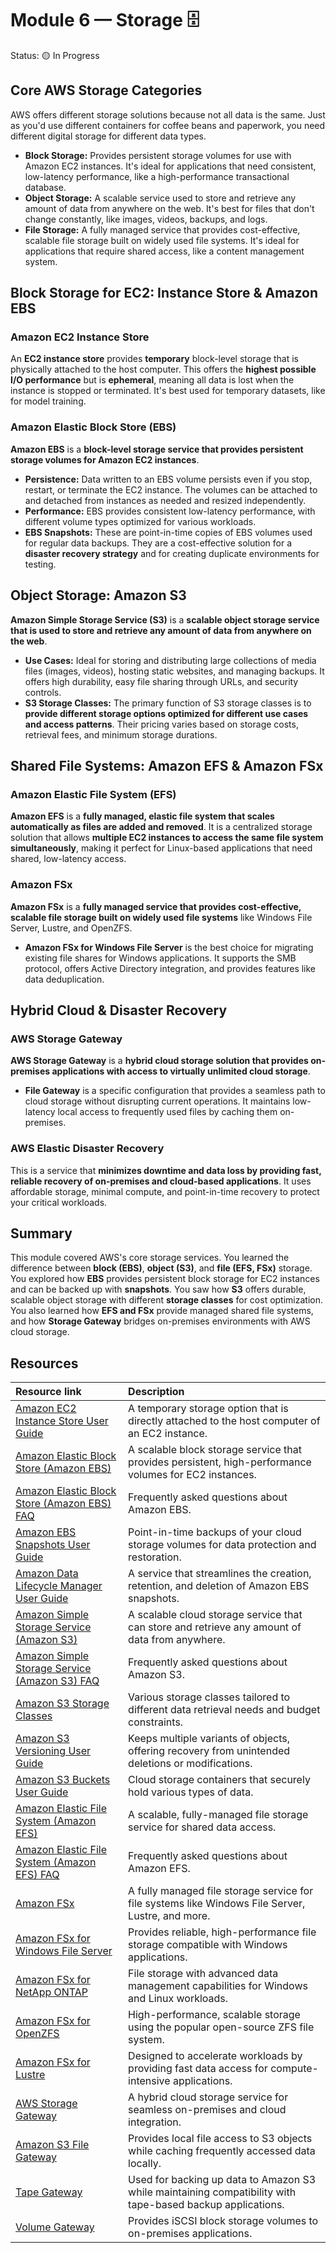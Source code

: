 # Module 6 — Storage 🗄️

Status: 🟡 In Progress

## Core AWS Storage Categories

AWS offers different storage solutions because not all data is the same. Just as you'd use different containers for coffee beans and paperwork, you need different digital storage for different data types.

* **Block Storage:** Provides persistent storage volumes for use with Amazon EC2 instances. It's ideal for applications that need consistent, low-latency performance, like a high-performance transactional database.
* **Object Storage:** A scalable service used to store and retrieve any amount of data from anywhere on the web. It's best for files that don't change constantly, like images, videos, backups, and logs.
* **File Storage:** A fully managed service that provides cost-effective, scalable file storage built on widely used file systems. It's ideal for applications that require shared access, like a content management system.

## Block Storage for EC2: Instance Store & Amazon EBS

### Amazon EC2 Instance Store

An **EC2 instance store** provides **temporary** block-level storage that is physically attached to the host computer. This offers the **highest possible I/O performance** but is **ephemeral**, meaning all data is lost when the instance is stopped or terminated. It's best used for temporary datasets, like for model training.

### Amazon Elastic Block Store (EBS)

**Amazon EBS** is a **block-level storage service that provides persistent storage volumes for Amazon EC2 instances**.

* **Persistence:** Data written to an EBS volume persists even if you stop, restart, or terminate the EC2 instance. The volumes can be attached to and detached from instances as needed and resized independently.
* **Performance:** EBS provides consistent low-latency performance, with different volume types optimized for various workloads.
* **EBS Snapshots:** These are point-in-time copies of EBS volumes used for regular data backups. They are a cost-effective solution for a **disaster recovery strategy** and for creating duplicate environments for testing.

## Object Storage: Amazon S3

**Amazon Simple Storage Service (S3)** is a **scalable object storage service that is used to store and retrieve any amount of data from anywhere on the web**.

* **Use Cases:** Ideal for storing and distributing large collections of media files (images, videos), hosting static websites, and managing backups. It offers high durability, easy file sharing through URLs, and security controls.
* **S3 Storage Classes:** The primary function of S3 storage classes is to **provide different storage options optimized for different use cases and access patterns**. Their pricing varies based on storage costs, retrieval fees, and minimum storage durations.

## Shared File Systems: Amazon EFS & Amazon FSx

### Amazon Elastic File System (EFS)

**Amazon EFS** is a **fully managed, elastic file system that scales automatically as files are added and removed**. It is a centralized storage solution that allows **multiple EC2 instances to access the same file system simultaneously**, making it perfect for Linux-based applications that need shared, low-latency access.

### Amazon FSx

**Amazon FSx** is a **fully managed service that provides cost-effective, scalable file storage built on widely used file systems** like Windows File Server, Lustre, and OpenZFS.

* **Amazon FSx for Windows File Server** is the best choice for migrating existing file shares for Windows applications. It supports the SMB protocol, offers Active Directory integration, and provides features like data deduplication.

## Hybrid Cloud & Disaster Recovery

### AWS Storage Gateway

**AWS Storage Gateway** is a **hybrid cloud storage solution that provides on-premises applications with access to virtually unlimited cloud storage**.

* **File Gateway** is a specific configuration that provides a seamless path to cloud storage without disrupting current operations. It maintains low-latency local access to frequently used files by caching them on-premises.

### AWS Elastic Disaster Recovery

This is a service that **minimizes downtime and data loss by providing fast, reliable recovery of on-premises and cloud-based applications**. It uses affordable storage, minimal compute, and point-in-time recovery to protect your critical workloads.

## Summary

This module covered AWS's core storage services. You learned the difference between **block (EBS)**, **object (S3)**, and **file (EFS, FSx)** storage. You explored how **EBS** provides persistent block storage for EC2 instances and can be backed up with **snapshots**. You saw how **S3** offers durable, scalable object storage with different **storage classes** for cost optimization. You also learned how **EFS and FSx** provide managed shared file systems, and how **Storage Gateway** bridges on-premises environments with AWS cloud storage.

## Resources

| Resource link | Description |
| :--- | :--- |
| [Amazon EC2 Instance Store User Guide](https://docs.aws.amazon.com/AWSEC2/latest/UserGuide/InstanceStorage.html) | A temporary storage option that is directly attached to the host computer of an EC2 instance. |
| [Amazon Elastic Block Store (Amazon EBS)](https://aws.amazon.com/ebs/) | A scalable block storage service that provides persistent, high-performance volumes for EC2 instances. |
| [Amazon Elastic Block Store (Amazon EBS) FAQ](https://aws.amazon.com/ebs/faqs/) | Frequently asked questions about Amazon EBS. |
| [Amazon EBS Snapshots User Guide](https://docs.aws.amazon.com/AWSEC2/latest/UserGuide/EBSSnapshots.html) | Point-in-time backups of your cloud storage volumes for data protection and restoration. |
| [Amazon Data Lifecycle Manager User Guide](https://docs.aws.amazon.com/dlm/latest/userguide/what-is-dlm.html) | A service that streamlines the creation, retention, and deletion of Amazon EBS snapshots. |
| [Amazon Simple Storage Service (Amazon S3)](https://aws.amazon.com/s3/) | A scalable cloud storage service that can store and retrieve any amount of data from anywhere. |
| [Amazon Simple Storage Service (Amazon S3) FAQ](https://aws.amazon.com/s3/faqs/) | Frequently asked questions about Amazon S3. |
| [Amazon S3 Storage Classes](https://aws.amazon.com/s3/storage-classes/) | Various storage classes tailored to different data retrieval needs and budget constraints. |
| [Amazon S3 Versioning User Guide](https://docs.aws.amazon.com/AmazonS3/latest/userguide/Versioning.html) | Keeps multiple variants of objects, offering recovery from unintended deletions or modifications. |
| [Amazon S3 Buckets User Guide](https://docs.aws.amazon.com/AmazonS3/latest/userguide/UsingBuckets.html) | Cloud storage containers that securely hold various types of data. |
| [Amazon Elastic File System (Amazon EFS)](https://aws.amazon.com/efs/) | A scalable, fully-managed file storage service for shared data access. |
| [Amazon Elastic File System (Amazon EFS) FAQ](https://aws.amazon.com/efs/faqs/) | Frequently asked questions about Amazon EFS. |
| [Amazon FSx](https://aws.amazon.com/fsx/) | A fully managed file storage service for file systems like Windows File Server, Lustre, and more. |
| [Amazon FSx for Windows File Server](https://aws.amazon.com/fsx/windows/) | Provides reliable, high-performance file storage compatible with Windows applications. |
| [Amazon FSx for NetApp ONTAP](https://aws.amazon.com/fsx/netapp-ontap/) | File storage with advanced data management capabilities for Windows and Linux workloads. |
| [Amazon FSx for OpenZFS](https://aws.amazon.com/fsx/openzfs/) | High-performance, scalable storage using the popular open-source ZFS file system. |
| [Amazon FSx for Lustre](https://aws.amazon.com/fsx/lustre/) | Designed to accelerate workloads by providing fast data access for compute-intensive applications. |
| [AWS Storage Gateway](https://aws.amazon.com/storagegateway/) | A hybrid cloud storage service for seamless on-premises and cloud integration. |
| [Amazon S3 File Gateway](https://aws.amazon.com/storagegateway/file/) | Provides local file access to S3 objects while caching frequently accessed data locally. |
| [Tape Gateway](https://aws.amazon.com/storagegateway/tape/) | Used for backing up data to Amazon S3 while maintaining compatibility with tape-based backup applications. |
| [Volume Gateway](https://aws.amazon.com/storagegateway/volume/) | Provides iSCSI block storage volumes to on-premises applications. |
